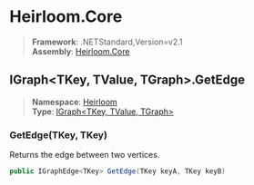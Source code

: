 # Heirloom.Core

> **Framework**: .NETStandard,Version=v2.1  
> **Assembly**: [Heirloom.Core][0]  

## IGraph\<TKey, TValue, TGraph>.GetEdge

> **Namespace**: [Heirloom][0]  
> **Type**: [IGraph\<TKey, TValue, TGraph>][1]  

### GetEdge(TKey, TKey)

Returns the edge between two vertices.

```cs
public IGraphEdge<TKey> GetEdge(TKey keyA, TKey keyB)
```

[0]: ../../../Heirloom.Core.md
[1]: ../IGraph[TKey,TValue,TGraph].md
